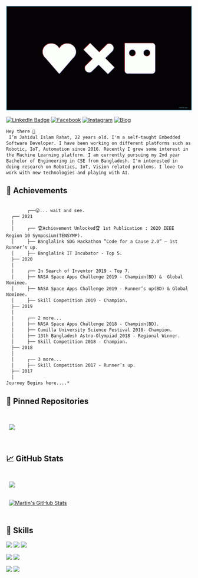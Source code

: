 ![](./assets/love-death-robot.gif)

[![LinkedIn Badge](https://img.shields.io/badge/LinkedIn-Profile-informational?style=flat&logo=linkedin&logoColor=white&color=0D76A8)](https://www.linkedin.com/in/jahidul-islam-rahat/)
[![Facebook](https://img.shields.io/badge/Facebook-Profile-informational?style=flat&logo=facebook&logoColor=white&color=0D76A8)](https://www.facebook.com/jahidulislam.rahat97/)
[![Instagram](https://img.shields.io/badge/Instagram-Profile-informational?style=flat&logo=instagram&logoColor=white&color=0D76A8)](https://www.instagram.com/hutum_pecha_rahat/)
[![Blog](https://img.shields.io/badge/Blog-Profile-informational?style=flat&logo=blog&logoColor=white&color=0D76A8)](https://hutumpecharahat.blogspot.com/)




    Hey there 👋
     I’m Jahidul Islam Rahat, 22 years old. I'm a self-taught Embedded Software Developer. I have been working on different platforms such as Robotic, IoT, Automation since 2016. Recently I grew some interest in the Machine Learning platform. I am currently pursuing my 2nd year Bachelor of Engineering in CSE from Bangladesh. I'm interested in doing research on Robotics, IoT, Vision related problems. I love to work with new technologies and playing with AI.


## 🎉 Achievements

```
 
        ┌──😜... wait and see.
  ┌── 2021
  │
  │     ┌── 🏆Achievement Unlocked🏆 1st Publication : 2020 IEEE Region 10 Symposium(TENSYMP).
  │     ├── Banglalink SDG Hackathon ”Code for a Cause 2.0” – 1st Runner’s up.
  │     ├── Banglalink IT Incubator - Top 5.
  ├── 2020
  │
  │     ┌── In Search of Inventor 2019 - Top 7.     
  │     ├── NASA Space Apps Challenge 2019 - Champion(BD) &  Global Nominee.
  │     ├── NASA Space Apps Challenge 2019 - Runner’s up(BD) & Global Nominee.
  │     ├── Skill Competition 2019 - Champion.
  ├── 2019
  │
  │     ┌── 2 more...
  │     ├── NASA Space Apps Challenge 2018 - Champion(BD).
  │     ├── Cumilla University Science Festival 2018- Champion.
  │     ├── 13th Bangladesh Astro-Olympiad 2018 - Regional Winner.
  │     ├── Skill Competition 2018 - Champion.
  ├── 2018
  │
  │     ┌── 3 more...
  │     ├── Skill Competition 2017 - Runner’s up.
  ├── 2017 
  │
Journey Begins here....*

```






## 📌 Pinned Repositories

<br>

<a href="https://github.com/jahidulislamrahat97/iotsnacksbox_server">
  <img align="center" style="margin:1rem 0.5rem" src="https://github-readme-stats.vercel.app/api/pin/?username=jahidulislamrahat97&repo=iotsnacksbox_server&title_color=ffffff&text_color=c9cacc&icon_color=4AB197&bg_color=1A2B34" />
</a>


<br>
<br>

## &#x1f4c8; GitHub Stats

<br>

<a href="https://github.com/jahidulislamrahat97">
  <img align="center" style="margin:0.5rem" src="https://github-readme-stats.vercel.app/api/top-langs/?username=jahidulislamrahat97&layout=compact&langs_count=6&title_color=ffffff&text_color=c9cacc&icon_color=4AB197&bg_color=1A2B34" />
</a>

<br>
<br>
<a href="https://github.com/jahidulislamrahat97">
  <img align="center" style="margin:0.5rem" src="https://github-readme-stats.vercel.app/api?username=jahidulislamrahat97&show_icons=true&line_height=27&count_private=true&title_color=ffffff&text_color=c9cacc&icon_color=4AB097&bg_color=1A2B34" alt="Martin's GitHub Stats" />
</a>

<br>
<br>

## 💼 Skills

![](https://img.shields.io/badge/Code-C-informational?style=flat&logo=c&logoColor=white&color=0D76A8)
![](https://img.shields.io/badge/Code-C++-blue.svg?style=flat&logo=c%2B%2B)
![](https://img.shields.io/badge/Code-Python-informational?style=flat&logo=python&logoColor=white&color=0D76A8)

![](https://img.shields.io/badge/Style-CSS-informational?style=flat&logo=css3&logoColor=white&color=0D76A8)
![](https://img.shields.io/badge/Style-HTML5-informational?style=flat&logo=html5&logoColor=white&color=0D76A8)

![](https://img.shields.io/badge/Tools-GitHub-informational?style=flat&logo=GitHub&logoColor=white&color=0D76A8)
![](https://img.shields.io/badge/Tools-Fushion360-informational?style=flat&logo=3D&logoColor=white&color=0D76A8)


